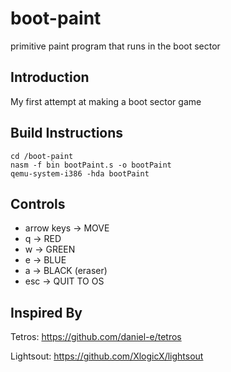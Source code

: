# boot-paint
primitive paint program that runs in the boot sector

<h2>Introduction</h2>

My first attempt at making a boot sector game

<h2>Build Instructions</h2>

```
cd /boot-paint
nasm -f bin bootPaint.s -o bootPaint
qemu-system-i386 -hda bootPaint
```

<h2>Controls</h2>

* arrow keys  -> MOVE
* q           -> RED
* w           -> GREEN
* e           -> BLUE
* a           -> BLACK (eraser)
* esc         -> QUIT TO OS

<h2>Inspired By</h2>

Tetros: https://github.com/daniel-e/tetros

Lightsout: https://github.com/XlogicX/lightsout
